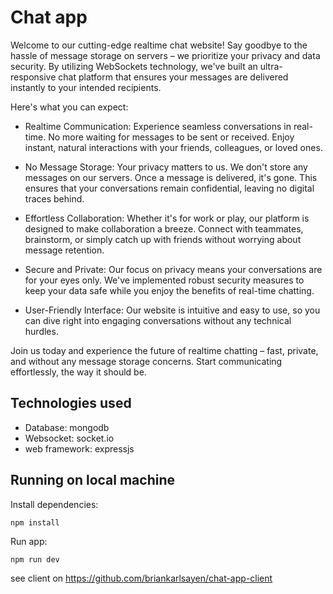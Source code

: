 # Chat app

Welcome to our cutting-edge realtime chat website! Say goodbye to the hassle of message storage on servers – we prioritize your privacy and data security. By utilizing WebSockets technology, we've built an ultra-responsive chat platform that ensures your messages are delivered instantly to your intended recipients.

Here's what you can expect:

- Realtime Communication: Experience seamless conversations in real-time. No more waiting for messages to be sent or received. Enjoy instant, natural interactions with your friends, colleagues, or loved ones.

- No Message Storage: Your privacy matters to us. We don't store any messages on our servers. Once a message is delivered, it's gone. This ensures that your conversations remain confidential, leaving no digital traces behind.

- Effortless Collaboration: Whether it's for work or play, our platform is designed to make collaboration a breeze. Connect with teammates, brainstorm, or simply catch up with friends without worrying about message retention.

- Secure and Private: Our focus on privacy means your conversations are for your eyes only. We've implemented robust security measures to keep your data safe while you enjoy the benefits of real-time chatting.

- User-Friendly Interface: Our website is intuitive and easy to use, so you can dive right into engaging conversations without any technical hurdles.

Join us today and experience the future of realtime chatting – fast, private, and without any message storage concerns. Start communicating effortlessly, the way it should be.

## Technologies used

- Database: mongodb
- Websocket: socket.io
- web framework: expressjs

## Running on local machine

Install dependencies:

```
npm install
```

Run app:

```
npm run dev
```

see client on https://github.com/briankarlsayen/chat-app-client
